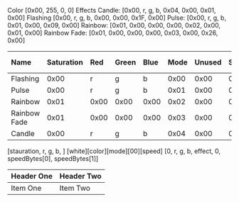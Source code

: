 Color         [0x00, 255, 0, 0]
Effects
Candle:       [0x00, r, g, b, 0x04, 0x00, 0x01, 0x00]
Flashing      [0x00, r, g, b, 0x00, 0x00, 0x1F, 0x00]
Pulse:        [0x00, r, g, b, 0x01, 0x00, 0x09, 0x00]
Rainbow:      [0x01, 0x00, 0x00, 0x00, 0x02, 0x00, 0x01, 0x00]
Rainbow Fade: [0x01, 0x00, 0x00, 0x00, 0x03, 0x00, 0x26, 0x00]





| Name         | Saturation | Red  | Green | Blue | Mode | Unused | Speed | Speed 2 |
|:-------------|:-----------|:-----|:------|:-----|:-----|:-------|:------|:--------|
| Flashing     | 0x00       | r    | g     | b    | 0x00 | 0x00   | 0x1F  | 0x00    |
| Pulse        | 0x00       | r    | g     | b    | 0x01 | 0x00   | 0x09  | 0x00    |
| Rainbow      | 0x01       | 0x00 | 0x00  | 0x00 | 0x02 | 0x00   | 0x01  | 0x00    |
| Rainbow Fade | 0x01       | 0x00 | 0x00  | 0x00 | 0x03 | 0x00   | 0x26  | 0x00    |
| Candle       | 0x00       | r    | g     | b    | 0x04 | 0x00   | 0x01  | 0x00    |

[stauration, r, g, b, ]
[white][color][mode][00][speed]
[0, r, g, b, effect, 0, speedBytes[0], speedBytes[1]]

| Header One | Header Two |
|:-----------|:-----------|
| Item One   | Item Two   |
